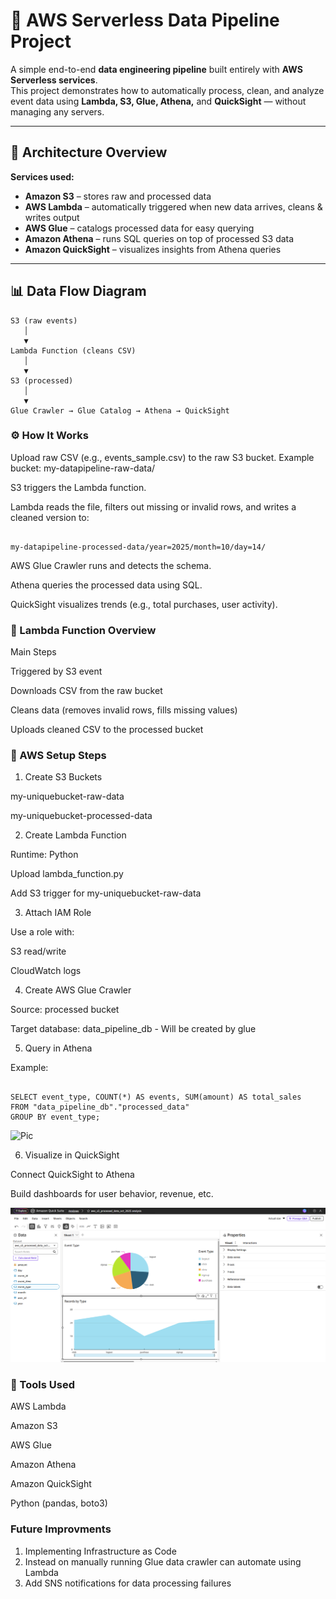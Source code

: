 # 🚀 AWS Serverless Data Pipeline Project

A simple end-to-end **data engineering pipeline** built entirely with **AWS Serverless services**.  
This project demonstrates how to automatically process, clean, and analyze event data using **Lambda, S3, Glue, Athena,** and **QuickSight** — without managing any servers.

---

## 🧩 Architecture Overview

**Services used:**
- **Amazon S3** – stores raw and processed data  
- **AWS Lambda** – automatically triggered when new data arrives, cleans & writes output  
- **AWS Glue** – catalogs processed data for easy querying  
- **Amazon Athena** – runs SQL queries on top of processed S3 data  
- **Amazon QuickSight** – visualizes insights from Athena queries  

---

## 📊 Data Flow Diagram

```text
S3 (raw events) 
   │
   ▼
Lambda Function (cleans CSV)
   │
   ▼
S3 (processed)
   │
   ▼
Glue Crawler → Glue Catalog → Athena → QuickSight
```
### ⚙️ How It Works

Upload raw CSV (e.g., events_sample.csv) to the raw S3 bucket.
Example bucket: my-datapipeline-raw-data/

S3 triggers the Lambda function.

Lambda reads the file, filters out missing or invalid rows, and writes a cleaned version to:

```

my-datapipeline-processed-data/year=2025/month=10/day=14/         

```

AWS Glue Crawler runs and detects the schema.

Athena queries the processed data using SQL.

QuickSight visualizes trends (e.g., total purchases, user activity).

### 🧠 Lambda Function Overview
Main Steps

Triggered by S3 event

Downloads CSV from the raw bucket

Cleans data (removes invalid rows, fills missing values)

Uploads cleaned CSV to the processed bucket

### 🧰 AWS Setup Steps
1. Create S3 Buckets

my-uniquebucket-raw-data

my-uniquebucket-processed-data

2. Create Lambda Function

Runtime: Python

Upload lambda_function.py

Add S3 trigger for my-uniquebucket-raw-data

3. Attach IAM Role

Use a role with:

S3 read/write

CloudWatch logs

4. Create AWS Glue Crawler

Source: processed bucket

Target database: data_pipeline_db - Will be created by glue 

5. Query in Athena

Example:

```

SELECT event_type, COUNT(*) AS events, SUM(amount) AS total_sales
FROM "data_pipeline_db"."processed_data"
GROUP BY event_type;

```
![Pic](Athen.png)

6. Visualize in QuickSight

Connect QuickSight to Athena

Build dashboards for user behavior, revenue, etc.

![Pic](Simple_Dashboard.png) 

### 🧰 Tools Used

AWS Lambda

Amazon S3

AWS Glue

Amazon Athena

Amazon QuickSight

Python (pandas, boto3)

### Future Improvments
1. Implementing Infrastructure as Code
2. Instead on manually running Glue data crawler can automate using Lambda
3. Add SNS notifications for data processing failures
